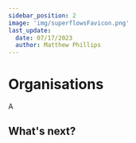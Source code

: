 ```yaml
---
sidebar_position: 2
image: 'img/superflowsFavicon.png'
last_update:
  date: 07/17/2023
  author: Matthew Phillips
---
```


# Organisations

A


## What's next?